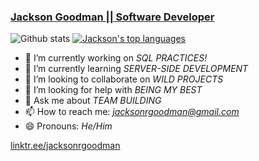 ### [Jackson Goodman || Software Developer](https://linktr.ee/jacksonrgoodman)
![Github stats](https://github-readme-stats.vercel.app/api?username=jacksonrgoodman&theme=blue-green)
[![Jackson's top languages](https://github-readme-stats.vercel.app/api/top-langs/?username=jacksonrgoodman&theme=blue-green&exclude_repo=PoKi-Practice,jacksonrgoodman.github.io&layout=compact)](https://github.com/anuraghazra/github-readme-stats)

<!--
**jacksonrgoodman/jacksonrgoodman** is a ✨ _special_ ✨ repository because its `README.md` (this file) appears on your GitHub profile.

Here are some ideas to get you started:
-->
- 🔭 I’m currently working on *SQL PRACTICES!*
- 🌱 I’m currently learning *SERVER-SIDE DEVELOPMENT*
- 👯 I’m looking to collaborate on *WILD PROJECTS*
- 🤔 I’m looking for help with *BEING MY BEST*
- 💬 Ask me about *TEAM BUILDING*
- 📫 How to reach me: *jacksonrgoodman@gmail.com*
- 😄 Pronouns: *He/Him*

[linktr.ee/jacksonrgoodman](https://linktr.ee/jacksonrgoodman)


